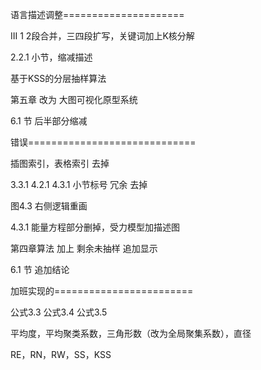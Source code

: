 
语言描述调整=====================

III     1 2段合并，三四段扩写，关键词加上K核分解

2.2.1 小节，缩减描述

基于KSS的分层抽样算法

第五章 改为 大图可视化原型系统

6.1 节 后半部分缩减


错误=============================

插图索引，表格索引 去掉

3.3.1 4.2.1 4.3.1 小节标号 冗余  去掉

图4.3 右侧逻辑重画

4.3.1 能量方程部分删掉，受力模型加描述图

第四章算法 加上 剩余未抽样 追加显示

6.1 节 追加结论


加班实现的========================

公式3.3
公式3.4
公式3.5

平均度，平均聚类系数，三角形数（改为全局聚集系数），直径

RE，RN，RW，SS，KSS